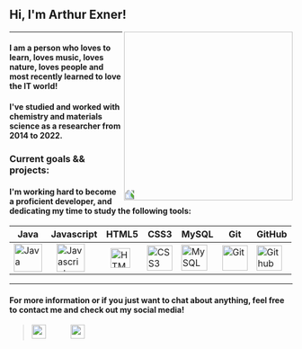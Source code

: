 ## Hi, I'm Arthur Exner!

<img src="https://ouch-cdn2.icons8.com/ymi5itsPtvHUBuplW45dbVlFPXQCKeympxOxTq_zTXY/rs:fit:256:291/czM6Ly9pY29uczgu/b3VjaC1wcm9kLmFz/c2V0cy9zdmcvMjUz/LzkwMmM5OWMzLTZm/NzYtNDY5OC05ODI5/LWZkNGNmODQwNWJj/Mi5zdmc.png" width="300"  style="-webkit-transform: rotate(-90deg)" align="right">

---

#### I am a person who loves to learn, loves music, loves nature, loves people and most recently learned to love the IT world! 

#### I've studied and worked with chemistry and materials science as a researcher from 2014 to 2022.

### Current goals && projects:
#### I'm working hard to become a proficient developer, and dedicating my time to study the following tools:

Java |Javascript | HTML5 | CSS3| MySQL | Git | GitHub
-----|------------|-------|------|-------|-----|-------
<img src="https://img.icons8.com/color/344/java-coffee-cup-logo--v1.png" width="50" title="Java"> | <img src="https://img.icons8.com/color/344/javascript--v1.png" width="50" title="Javascript" style="padding-left: 10px"> | <img src="https://img.icons8.com/external-those-icons-flat-those-icons/344/external-HTML5-programming-and-development-those-icons-flat-those-icons.png" width="35" title="HTML5" style="padding-left: 8px"> | <img src="https://img.icons8.com/color/344/css3.png" width="45" title="CSS3"> | <img src="https://img.icons8.com/color/344/mysql-logo.png" width="46" title="MySQL"> | <img src="https://img.icons8.com/color/344/git.png" width="45" title="Git" > | <img src="https://img.icons8.com/3d-fluency/344/github.png" width="45" title="Github">


---
#### For more information or if you just want to chat about anything, feel free to contact me and check out my social media!
> <a href="https://www.linkedin.com/in/arthur-exner-63a4431ba/"><img src="https://img.icons8.com/fluency/344/linkedin-2.png" width="25" style="padding-right: 40px"></a>
<a href="https://www.instagram.com/arthur.exner/"><img src="https://img.icons8.com/color/344/instagram-new--v1.png" width="25"></a>
